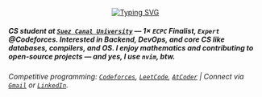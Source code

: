 <p align="center"><a href="https://git.io/typing-svg"><img src="https://readme-typing-svg.demolab.com?font=Play&pause=1000&color=33FF33&center=true&vCenter=true&width=420&height=18&lines=Hi,+I'm+Ahmed+Faraj_;Obsessed+with+CP+%26+Mathematics_;Feel+free+to+explore+my+repos_;ahmed@faraj:~$+grep+%22i%3C3bash%22+readme.md_" alt="Typing SVG" /></a></p>
  
##### CS student at [`Suez Canal University`](https://suez.edu.eg/ar/) — **1×** `ECPC` Finalist, `Expert` @Codeforces. Interested in Backend, DevOps, and core CS like databases, compilers, and OS. I enjoy mathematics and contributing to open-source projects — and yes, I use `nvim`, btw.

###### Competitive programming: [`Codeforces`](https://codeforces.com/profile/Ahmed_Faraj), [`LeetCode`](https://leetcode.com/u/Ahmed_Faraj/), [`AtCoder`](https://atcoder.jp/users/Ahmed_Faraj) | Connect via [`Gmail`](mailto:ahmedfrag4040@gmail.com) or [`LinkedIn`](https://www.linkedin.com/in/ahmed-faraj-cs/).
